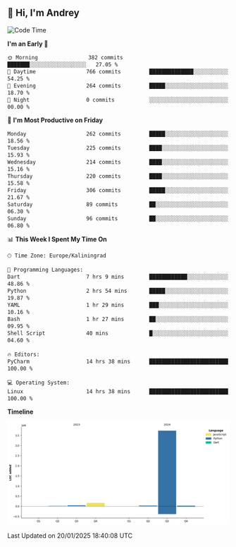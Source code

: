 ## 👋 Hi, I'm Andrey

<!--START_SECTION:waka-->
![Code Time](http://img.shields.io/badge/Code%20Time-698%20hrs%2043%20mins-blue)

**I'm an Early 🐤** 

```text
🌞 Morning                382 commits         ███████░░░░░░░░░░░░░░░░░░   27.05 % 
🌆 Daytime                766 commits         ██████████████░░░░░░░░░░░   54.25 % 
🌃 Evening                264 commits         █████░░░░░░░░░░░░░░░░░░░░   18.70 % 
🌙 Night                  0 commits           ░░░░░░░░░░░░░░░░░░░░░░░░░   00.00 % 
```
📅 **I'm Most Productive on Friday** 

```text
Monday                   262 commits         █████░░░░░░░░░░░░░░░░░░░░   18.56 % 
Tuesday                  225 commits         ████░░░░░░░░░░░░░░░░░░░░░   15.93 % 
Wednesday                214 commits         ████░░░░░░░░░░░░░░░░░░░░░   15.16 % 
Thursday                 220 commits         ████░░░░░░░░░░░░░░░░░░░░░   15.58 % 
Friday                   306 commits         █████░░░░░░░░░░░░░░░░░░░░   21.67 % 
Saturday                 89 commits          ██░░░░░░░░░░░░░░░░░░░░░░░   06.30 % 
Sunday                   96 commits          ██░░░░░░░░░░░░░░░░░░░░░░░   06.80 % 
```


📊 **This Week I Spent My Time On** 

```text
🕑︎ Time Zone: Europe/Kaliningrad

💬 Programming Languages: 
Dart                     7 hrs 9 mins        ████████████░░░░░░░░░░░░░   48.86 % 
Python                   2 hrs 54 mins       █████░░░░░░░░░░░░░░░░░░░░   19.87 % 
YAML                     1 hr 29 mins        ███░░░░░░░░░░░░░░░░░░░░░░   10.16 % 
Bash                     1 hr 27 mins        ██░░░░░░░░░░░░░░░░░░░░░░░   09.95 % 
Shell Script             40 mins             █░░░░░░░░░░░░░░░░░░░░░░░░   04.60 % 

🔥 Editors: 
PyCharm                  14 hrs 38 mins      █████████████████████████   100.00 % 

💻 Operating System: 
Linux                    14 hrs 38 mins      █████████████████████████   100.00 % 
```

**Timeline**

![Lines of Code chart](https://raw.githubusercontent.com/Mist3s/Mist3s/main/assets/bar_graph.png)


 Last Updated on 20/01/2025 18:40:08 UTC
<!--END_SECTION:waka-->

